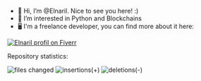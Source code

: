 - 👋 Hi, I’m @Elnaril. Nice to see you here! :)
- 👀 I’m interested in Python and Blockchains
- :desktop_computer: I'm a freelance developer, you can find more about it here:

[![Elnaril profil on Fiverr](https://user-images.githubusercontent.com/57373038/169658897-772baae6-a316-497c-b082-68f2cc4f6f7c.png)](https://www.fiverr.com/elnaril)


Repository statistics:

![files changed](https://repo-statistics.herokuapp.com/files)
![insertions(+)](https://repo-statistics.herokuapp.com/insertions)
![deletions(-)](https://repo-statistics.herokuapp.com/deletions)
